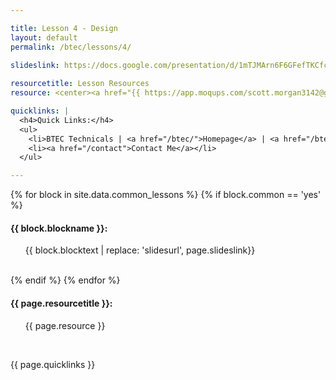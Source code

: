 ```yaml
---

title: Lesson 4 - Design
layout: default
permalink: /btec/lessons/4/
    
slideslink: https://docs.google.com/presentation/d/1mTJMArn6F6GFefTKCfcXHOoKU7Yteg0bLEj3TEuDoZk/export/pdf

resourcetitle: Lesson Resources
resource: <center><a href="{{ https://app.moqups.com/scott.morgan3142@gmail.com/3DCXzWsOoQ/view/page/aa9df7b72 }}" class="btn btn-ghost" target="_blank"><em>Moqup</em> Example</a></center>

quicklinks: |
  <h4>Quick Links:</h4>
  <ul>
    <li>BTEC Technicals | <a href="/btec/">Homepage</a> | <a href="/btec/lessons/0/">Lesson 0 - Introduction</a></li>
    <li><a href="/contact">Contact Me</a></li>
  </ul> 

---
```


{% for block in site.data.common_lessons %}
  {% if block.common == 'yes' %}
  <h4 id="{{ block.idtag }}">{{ block.blockname }}:</h4>
  <ul>
    {{ block.blocktext | replace: 'slidesurl', page.slideslink}}
  </ul>
  <br/>
  {% endif %}
{% endfor %}

<h4>{{ page.resourcetitle }}:</h4>
<ul>
  {{ page.resource }}
</ul>
<br/>

{{ page.quicklinks }}

<br/>
